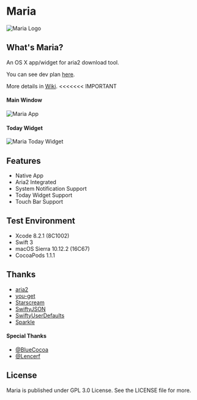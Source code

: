 # Maria

![Maria Logo](https://obhajdt0c.qnssl.com/Maria/Banner.png)

## What's Maria?

An OS X app/widget for aria2 download tool.

You can see dev plan [here](https://github.com/ShinCurry/Maria/projects/1).

More details in [Wiki](https://github.com/ShinCurry/Maria/wiki). <<<<<<< IMPORTANT

#### Main Window

![Maria App](https://obhajdt0c.qnssl.com/Maria/App-3.png)

#### Today Widget

![Maria Today Widget](https://obhajdt0c.qnssl.com/Maria/Today-Widget-Sierra.png)

## Features

* Native App
* Aria2 Integrated
* System Notification Support
* Today Widget Support
* Touch Bar Support


## Test Environment

* Xcode 8.2.1 (8C1002)
* Swift 3
* macOS Sierra 10.12.2 (16C67)
* CocoaPods 1.1.1

## Thanks

* [aria2](https://github.com/aria2/aria2)
* [you-get](https://github.com/soimort/you-get)
* [Starscream](https://github.com/daltoniam/Starscream)
* [SwiftyJSON](https://github.com/SwiftyJSON/SwiftyJSON)
* [SwiftyUserDefaults](https://github.com/radex/SwiftyUserDefaults)
* [Sparkle](https://github.com/sparkle-project/Sparkle)

#### Special Thanks

* [@BlueCocoa](https://github.com/BlueCocoa)
* [@Lencerf](https://github.com/Lencerf)

## License

Maria is published under GPL 3.0 License. See the LICENSE file for more.